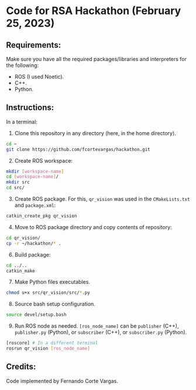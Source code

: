 # Code for RSA Hackathon (February 25, 2023)

## Requirements:
Make sure you have all the required packages/libraries and interpreters for the following:
- ROS (I used Noetic).
- C++.
- Python.

## Instructions:
In a terminal:
1. Clone this repository in any directory (here, in the home directory).
```bash
cd ~
git clone https://github.com/fcortevargas/hackathon.git
```
2. Create ROS workspace:
```bash
mkdir [workspace-name]
cd [workspace-name]/
mkdir src
cd src/
```
3. Create ROS package. For this, `qr_vision` was used in the `CMakeLists.txt` and `package.xml`:
```bash
catkin_create_pkg qr_vision
```
4. Move to ROS package directory and copy contents of repository:
```bash
cd qr_vision/
cp -r ~/hackathon/* .
``` 
6. Build package:
```bash
cd ../..
catkin_make
``` 
7. Make Python files executables.
```bash
chmod u+x src/qr_vision/src/*.py
```
8. Source bash setup configuration.
```bash
source devel/setup.bash
```
9. Run ROS node as needed. `[ros_node_name]` can be `publisher` (C++), `publisher.py` (Python), or `subscriber` (C++), or `subscriber.py` (Python).
```bash
[roscore] # In a different terminal
rosrun qr_vision [ros_node_name]
```
## Credits:
Code implemented by Fernando Corte Vargas.
